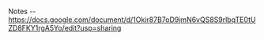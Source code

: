 Notes
-- https://docs.google.com/document/d/1Okir87B7oD9jmN6vQS8S9rlbqTE0tUZD8FKY1rgA5Yo/edit?usp=sharing
